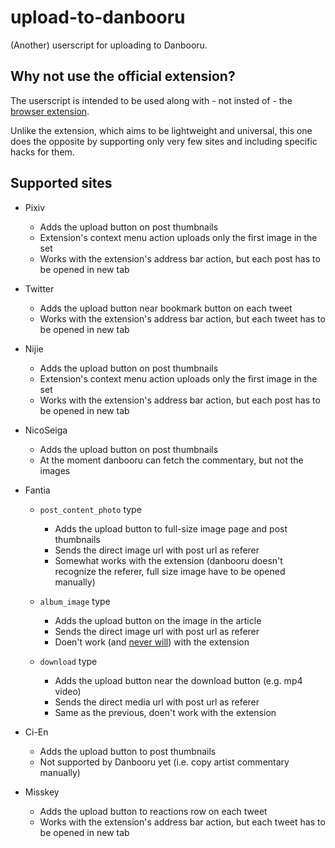 # upload-to-danbooru

(Another) userscript for uploading to Danbooru.

## Why not use the official extension?

The userscript is intended to be used along with - not insted of - the [browser extension](https://github.com/danbooru/upload-to-danbooru/).

Unlike the extension, which aims to be lightweight and universal, this one does the opposite by supporting only very few sites and including specific hacks for them.

## Supported sites

- Pixiv

  - Adds the upload button on post thumbnails
  - Extension's context menu action uploads only the first image in the set
  - Works with the extension's address bar action, but each post has to be opened in new tab

- Twitter

  - Adds the upload button near bookmark button on each tweet
  - Works with the extension's address bar action, but each tweet has to be opened in new tab

- Nijie

  - Adds the upload button on post thumbnails
  - Extension's context menu action uploads only the first image in the set
  - Works with the extension's address bar action, but each post has to be opened in new tab

- NicoSeiga

  - Adds the upload button on post thumbnails
  - At the moment danbooru can fetch the commentary, but not the images

- Fantia

  - `post_content_photo` type

    - Adds the upload button to full-size image page and post thumbnails
    - Sends the direct image url with post url as referer
    - Somewhat works with the extension (danbooru doesn't recognize the referer, full size image have to be opened manually)

  - `album_image` type

    - Adds the upload button on the image in the article
    - Sends the direct image url with post url as referer
    - Doen't work (and [never will](https://github.com/danbooru/upload-to-danbooru/issues/8#issuecomment-1769268852)) with the extension

  - `download` type
    - Adds the upload button near the download button (e.g. mp4 video)
    - Sends the direct media url with post url as referer
    - Same as the previous, doen't work with the extension

- Ci-En

  - Adds the upload button to post thumbnails
  - Not supported by Danbooru yet (i.e. copy artist commentary manually)

- Misskey
  - Adds the upload button to reactions row on each tweet
  - Works with the extension's address bar action, but each tweet has to be opened in new tab
